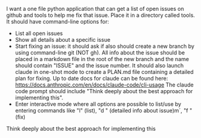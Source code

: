 I want a one file python application that can get a list of open issues on github and tools to help me fix that issue. 
Place it in a directory called tools.
It should have command-line options for:
- List all open issues
- Show all details about a specific issue
- Start fixing an issue: it should ask if also should create a new branch by using command-line git (NOT gh). All info about the issue should
be placed in a markdown file in the root of the new branch and the name should contain "ISSUE" and the issue number.
It should also launch claude in one-shot mode to create a PLAN.md file containing a detailed plan for fixing. Up to date docs for claude can be found here: https://docs.anthropic.com/en/docs/claude-code/cli-usage
The claude code prompt should include "Think deeply about the best approach for implementing this".
- Enter interactive mode where all options are possible to list/use by entering commands like "l" (list), "d <issue>" (detailed info about issue)m´, "f <issue>" (fix)

Think deeply about the best approach for implementing this